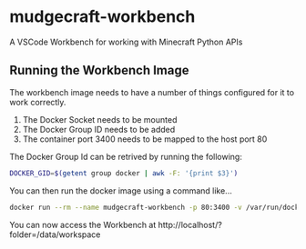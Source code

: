 # mudgecraft-workbench
A VSCode Workbench for working with Minecraft Python APIs

## Running the Workbench Image

The workbench image needs to have a number of things configured for it to work correctly.

1. The Docker Socket needs to be mounted
2. The Docker Group ID needs to be added
3. The container port 3400 needs to be mapped to the host port 80

The Docker Group Id can be retrived by running the following:

```` bash
DOCKER_GID=$(getent group docker | awk -F: '{print $3}')
````

You can then run the docker image using a command like...

````bash
docker run --rm --name mudgecraft-workbench -p 80:3400 -v /var/run/docker.sock:/var/run/docker.sock --group-add ${DOCKER_GID} ghcr.io/mudged/mudgecraft-workbench:main
````

You can now access the Workbench at http://localhost/?folder=/data/workspace